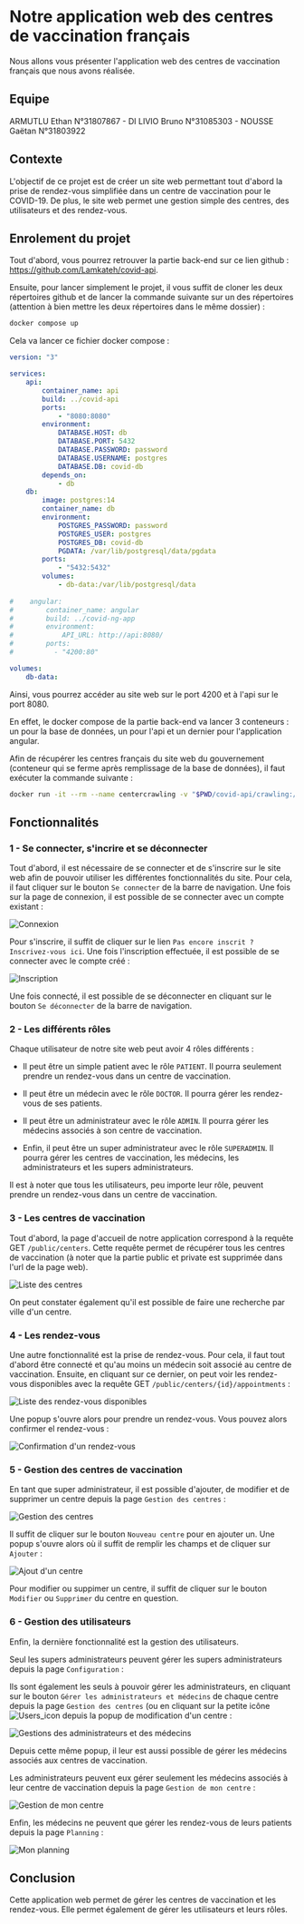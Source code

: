 # Notre application web des centres de vaccination français

Nous allons vous présenter l'application web des centres de vaccination français que nous avons réalisée.

## Equipe

ARMUTLU Ethan N°31807867 - DI LIVIO Bruno N°31085303 - NOUSSE Gaëtan N°31803922

## Contexte

L'objectif de ce projet est de créer un site web permettant tout d'abord la prise de rendez-vous simplifiée dans un centre de vaccination pour le COVID-19. De plus, le site web permet une gestion simple des centres, des utilisateurs et des rendez-vous.

## Enrolement du projet 

Tout d'abord, vous pourrez retrouver la partie back-end sur ce lien github : https://github.com/Lamkateh/covid-api.

Ensuite, pour lancer simplement le projet, il vous suffit de cloner les deux répertoires github et de lancer la commande suivante sur un des répertoires (attention à bien mettre les deux répertoires dans le même dossier) : 

```bash
docker compose up
```

Cela va lancer ce fichier docker compose : 

```yaml
version: "3"

services:
    api:
        container_name: api
        build: ../covid-api
        ports:
            - "8080:8080"
        environment:
            DATABASE.HOST: db
            DATABASE.PORT: 5432
            DATABASE.PASSWORD: password
            DATABASE.USERNAME: postgres
            DATABASE.DB: covid-db
        depends_on:
            - db
    db:
        image: postgres:14
        container_name: db
        environment:
            POSTGRES_PASSWORD: password
            POSTGRES_USER: postgres
            POSTGRES_DB: covid-db
            PGDATA: /var/lib/postgresql/data/pgdata
        ports:
            - "5432:5432"
        volumes:
            - db-data:/var/lib/postgresql/data
    
#    angular:
#        container_name: angular
#        build: ../covid-ng-app
#        environment:
#            API_URL: http://api:8080/
#        ports:
#          - "4200:80"

volumes:
    db-data:
```

Ainsi, vous pourrez accéder au site web sur le port 4200 et à l'api sur le port 8080.

En effet, le docker compose de la partie back-end va lancer 3 conteneurs : un pour la base de données, un pour l'api et un dernier pour l'application angular.

Afin de récupérer les centres français du site web du gouvernement (conteneur qui se ferme après remplissage de la base de données), il faut exécuter la commande suivante :

```bash
docker run -it --rm --name centercrawling -v "$PWD/covid-api/crawling:/usr/src/crawling" -w /usr/src/crawling --network=<DB-NETWORK> -e HOST=<DB-HOST> -e USER=<DB-USERNAME> -e PASSWORD=<DB-PASSWORD> -e DATABASE=<DB-NAME> python:3.7-alpine sh -c "apk update && apk add build-base && apk add libpq-dev && pip install -r requirements.txt && python centerCrawling.py"
```


## Fonctionnalités
### 1 - Se connecter, s'incrire et se déconnecter
Tout d'abord, il est nécessaire de se connecter et de s'inscrire sur le site web afin de pouvoir utiliser les différentes fonctionnalités du site. 
Pour cela, il faut cliquer sur le bouton `Se connecter` de la barre de navigation. Une fois sur la page de connexion, il est possible de se connecter avec un compte existant :

![Connexion](/doc_ressources/login.png)

Pour s'inscrire, il suffit de cliquer sur le lien `Pas encore inscrit ? Inscrivez-vous ici`. Une fois l'inscription effectuée, il est possible de se connecter avec le compte créé :

![Inscription](/doc_ressources/signup.png)

Une fois connecté, il est possible de se déconnecter en cliquant sur le bouton `Se déconnecter` de la barre de navigation.

### 2 - Les différents rôles
Chaque utilisateur de notre site web peut avoir 4 rôles différents :

- Il peut être un simple patient avec le rôle `PATIENT`. Il pourra seulement prendre un rendez-vous dans un centre de vaccination.

- Il peut être un médecin avec le rôle `DOCTOR`. Il pourra gérer les rendez-vous de ses patients.

- Il peut être un administrateur avec le rôle `ADMIN`. Il pourra gérer les médecins associés à son centre de vaccination.

- Enfin, il peut être un super administrateur avec le rôle `SUPERADMIN`. Il pourra gérer les centres de vaccination, les médecins, les administrateurs et les supers administrateurs.

Il est à noter que tous les utilisateurs, peu importe leur rôle, peuvent prendre un rendez-vous dans un centre de vaccination.

### 3 - Les centres de vaccination
Tout d'abord, la page d'accueil de notre application correspond à la requête GET `/public/centers`. Cette requête permet de récupérer tous les centres de vaccination (à noter que la partie public et private est supprimée dans l'url de la page web).

![Liste des centres](/doc_ressources/centres.png)

On peut constater également qu'il est possible de faire une recherche par ville d'un centre.

### 4 - Les rendez-vous
Une autre fonctionnalité est la prise de rendez-vous. Pour cela, il faut tout d'abord être connecté et qu'au moins un médecin soit associé au centre de vaccination. Ensuite, en cliquant sur ce dernier, on peut voir les rendez-vous disponibles avec la requête GET `/public/centers/{id}/appointments` :

![Liste des rendez-vous disponibles](/doc_ressources/appointments.png)

Une popup s'ouvre alors pour prendre un rendez-vous. Vous pouvez alors confirmer el rendez-vous :

![Confirmation d'un rendez-vous](/doc_ressources/confirm_appointment.png)

### 5 - Gestion des centres de vaccination
En tant que super administrateur, il est possible d'ajouter, de modifier et de supprimer un centre depuis la page `Gestion des centres` :

![Gestion des centres](/doc_ressources/management_centers.png)

Il suffit de cliquer sur le bouton `Nouveau centre` pour en ajouter un. Une popup s'ouvre alors où il suffit de remplir les champs et de cliquer sur `Ajouter` :

![Ajout d'un centre](/doc_ressources/add_center.png)

Pour modifier ou suppimer un centre, il suffit de cliquer sur le bouton `Modifier` ou `Supprimer` du centre en question.

### 6 - Gestion des utilisateurs

Enfin, la dernière fonctionnalité est la gestion des utilisateurs.

Seul les supers administrateurs peuvent gérer les supers administrateurs depuis la page `Configuration` :

Ils sont également les seuls à pouvoir gérer les administrateurs, en cliquant sur le bouton `Gérer les administrateurs et médecins` de chaque centre depuis la page `Gestion des centres` (ou en cliquant sur la petite icône ![Users_icon](/doc_ressources/users-icon.png) depuis la popup de modification d'un centre :

![Gestions des administrateurs et des médecins](/doc_ressources/management_users.png)

Depuis cette même popup, il leur est aussi possible de gérer les médecins associés aux centres de vaccination.

Les administrateurs peuvent eux gérer seulement les médecins associés à leur centre de vaccination depuis la page `Gestion de mon centre` :

![Gestion de mon centre](/doc_ressources/management_center.png)

Enfin, les médecins ne peuvent que gérer les rendez-vous de leurs patients depuis la page `Planning` :

![Mon planning](/doc_ressources/planning.png)

## Conclusion

Cette application web permet de gérer les centres de vaccination et les rendez-vous. Elle permet également de gérer les utilisateurs et leurs rôles.